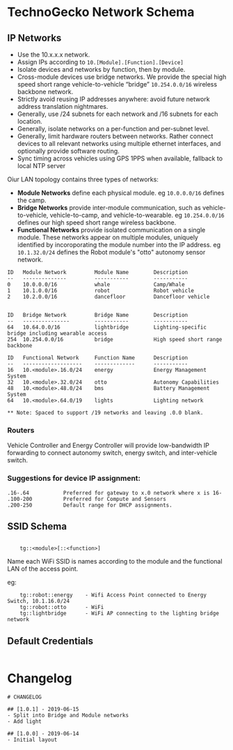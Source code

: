 # TechnoGecko Network Schema

## IP Networks

* Use the 10.x.x.x network.
* Assign IPs according to `10.[Module].[Function].[Device]`
* Isolate devices and networks by function, then by module.
* Cross-module devices use bridge networks. We provide the special high speed short range vehicle-to-vehicle “bridge” `10.254.0.0/16` wireless backbone network.
* Strictly avoid reusing IP addresses anywhere: avoid future network address translation nightmares.
* Generally, use /24 subnets for each network and /16 subnets for each location.
* Generally, isolate networks on a per-function and per-subnet level.
* Generally, limit hardware routers between networks. Rather connect devices to all relevant networks using multiple ethernet interfaces, and optionally provide software routing.
* Sync timing across vehicles using GPS 1PPS when available, fallback to local NTP server


Oiur LAN topology contains three types of networks:
* **Module Networks** define each physical module. eg `10.0.0.0/16` defines the camp.
* **Bridge Networks** provide inter-module communication, such as vehicle-to-vehicle, vehicle-to-camp, and vehicle-to-wearable. eg `10.254.0.0/16` defines our high speed short range wireless backbone.
* **Functional Networks** provide isolated communication on a single module. These networks appear on multiple modules, uniquely identified by incoroporating the module number into the IP address. eg `10.1.32.0/24` defines the Robot module's "otto" autonomy sensor network.

```
ID   Module Network         Module Name        Description
--   --------------         -----------        -----------
0    10.0.0.0/16            whale              Camp/Whale
1    10.1.0.0/16            robot              Robot vehicle
2    10.2.0.0/16            dancefloor         Dancefloor vehicle


ID   Bridge Network         Bridge Name        Description
--   ---------------        -----------        -----------
64   10.64.0.0/16           lightbridge        Lighting-specific bridge including wearable access
254  10.254.0.0/16          bridge             High speed short range backbone

ID   Functional Network     Function Name      Description
--   -------------------    -------------      -----------
16   10.<module>.16.0/24    energy             Energy Management System
32   10.<module>.32.0/24    otto               Autonomy Capabilities
48   10.<module>.48.0/24    bms                Battery Management System
64   10.<module>.64.0/19    lights             Lighting network

** Note: Spaced to support /19 networks and leaving .0.0 blank.
```

### Routers
Vehicle Controller and Energy Controller will provide low-bandwidth 
IP forwarding to connect autonomy switch, energy switch, 
and inter-vehicle switch. 

### Suggestions for device IP assignment:
```
.16-.64           Preferred for gateway to x.0 network where x is 16- 
.100-200          Preferred for Compute and Sensors
.200-250          Default range for DHCP assignments.
```

## SSID Schema

```

    tg::<module>[::<function>]

```
Name each WiFi SSID is names according to the module and the functional LAN of the access point. 

eg:

```
    tg::robot::energy    - Wifi Access Point connected to Energy Switch, 10.1.16.0/24
    tg::robot::otto      - WiFi 
    tg::lightbridge      - WiFi AP connecting to the lighting bridge network
```

## Default Credentials

```

```

# Changelog

```
# CHANGELOG

## [1.0.1] - 2019-06-15
- Split into Bridge and Module networks
- Add light

## [1.0.0] - 2019-06-14
- Initial layout